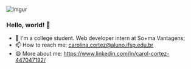 ![Imgur](https://i.imgur.com/XGgwzqY.jpg)



### Hello, world! 👋

- 🌱  I'm a college student. Web developer intern at So+ma Vantagens;
- 📫 How to reach me: carolina.cortez@aluno.ifsp.edu.br
- 😄 More about me: https://www.linkedin.com/in/carol-cortez-447047192/

